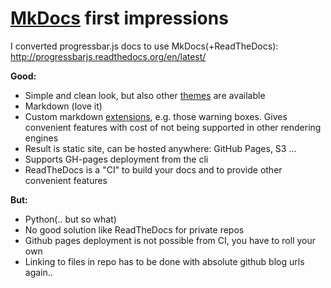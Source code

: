 # [MkDocs](https://github.com/mkdocs/mkdocs) first impressions


I converted progressbar.js docs to use MkDocs(+ReadTheDocs): http://progressbarjs.readthedocs.org/en/latest/

**Good:**

* Simple and clean look, but also other [themes](https://github.com/mkdocs/mkdocs/wiki/MkDocs-Themes) are available
* Markdown (love it)
* Custom markdown [extensions](http://www.mkdocs.org/user-guide/configuration/#markdown_extensions), e.g. those warning boxes. Gives convenient features with cost of not being supported in other rendering engines
* Result is static site, can be hosted anywhere: GitHub Pages, S3 ...
* Supports GH-pages deployment from the cli
* ReadTheDocs is a "CI" to build your docs and to provide other convenient features

**But:**

* Python(.. but so what)
* No good solution like ReadTheDocs for private repos
* Github pages deployment is not possible from CI, you have to roll your own
* Linking to files in repo has to be done with absolute github blog urls again..
